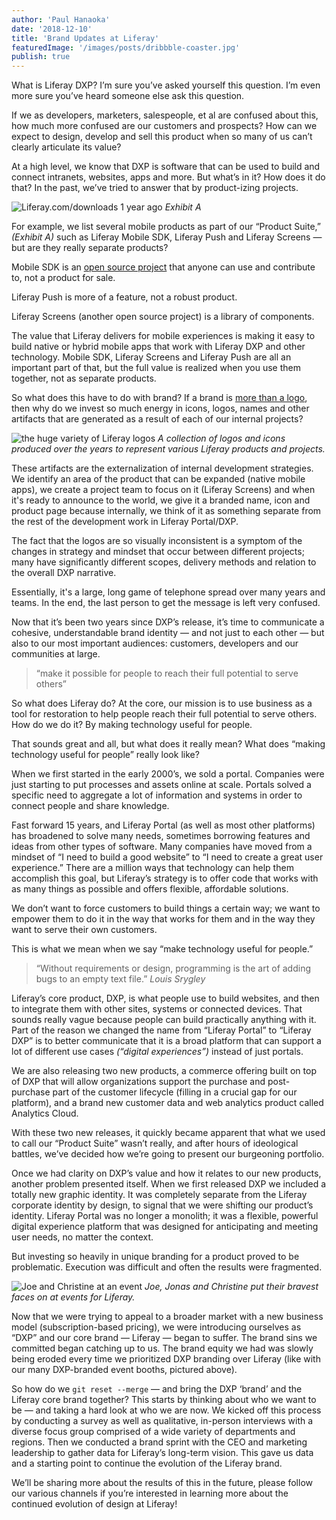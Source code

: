 ```yaml
---
author: 'Paul Hanaoka'
date: '2018-12-10'
title: 'Brand Updates at Liferay'
featuredImage: '/images/posts/dribbble-coaster.jpg'
publish: true
---
```


What is Liferay DXP? I’m sure you’ve asked yourself this question. I’m even more sure you’ve heard someone else ask this question.

If we as developers, marketers, salespeople, et al are confused about this, how much more confused are our customers and prospects? How can we expect to design, develop and sell this product when so many of us can’t clearly articulate its value?

At a high level, we know that DXP is software that can be used to build and connect intranets, websites, apps and more. But what’s in it? How does it do that? In the past, we’ve tried to answer that by product-izing projects.

![Liferay.com/downloads 1 year ago](/images/posts/liferay-product-downloads.png)
_Exhibit A_

For example, we list several mobile products as part of our “Product Suite,” _(Exhibit A)_ such as Liferay Mobile SDK, Liferay Push and Liferay Screens — but are they really separate products?

Mobile SDK is an [open source project](https://github.com/liferay/liferay-mobile-sdk) that anyone can use and contribute to, not a product for sale.

Liferay Push is more of a feature, not a robust product.

Liferay Screens (another open source project) is a library of components.

The value that Liferay delivers for mobile experiences is making it easy to build native or hybrid mobile apps that work with Liferay DXP and other technology. Mobile SDK, Liferay Screens and Liferay Push are all an important part of that, but the full value is realized when you use them together, not as separate products.

So what does this have to do with brand? If a brand is [more than a logo](https://hbr.org/2011/06/a-logo-is-not-a-brand), then why do we invest so much energy in icons, logos, names and other artifacts that are generated as a result of each of our internal projects?

![the huge variety of Liferay logos](/images/posts/liferay-logos.png)
_A collection of logos and icons produced over the years to represent various Liferay products and projects._

These artifacts are the externalization of internal development strategies. We identify an area of the product that can be expanded (native mobile apps), we create a project team to focus on it (Liferay Screens) and when it's ready to announce to the world, we give it a branded name, icon and product page because internally, we think of it as something separate from the rest of the development work in Liferay Portal/DXP.

The fact that the logos are so visually inconsistent is a symptom of the changes in strategy and mindset that occur between different projects; many have significantly different scopes, delivery methods and relation to the overall DXP narrative.

Essentially, it's a large, long game of telephone spread over many years and teams. In the end, the last person to get the message is left very confused.

Now that it’s been two years since DXP’s release, it’s time to communicate a cohesive, understandable brand identity — and not just to each other — but also to our most important audiences: customers, developers and our communities at large.

> “make it possible for people to reach their full potential to serve others”

So what does Liferay do? At the core, our mission is to use business as a tool for restoration to help people reach their full potential to serve others. How do we do it? By making technology useful for people.

That sounds great and all, but what does it really mean? What does “making technology useful for people” really look like?

When we first started in the early 2000’s, we sold a portal. Companies were just starting to put processes and assets online at scale. Portals solved a specific need to aggregate a lot of information and systems in order to connect people and share knowledge.

Fast forward 15 years, and Liferay Portal (as well as most other platforms) has broadened to solve many needs, sometimes borrowing features and ideas from other types of software. Many companies have moved from a mindset of “I need to build a good website” to “I need to create a great user experience.” There are a million ways that technology can help them accomplish this goal, but Liferay’s strategy is to offer code that works with as many things as possible and offers flexible, affordable solutions.

We don’t want to force customers to build things a certain way; we want to empower them to do it in the way that works for them and in the way they want to serve their own customers.

This is what we mean when we say “make technology useful for people.”

> “Without requirements or design, programming is the art of adding bugs to an empty text file.”
> <cite>Louis Srygley</cite>

Liferay’s core product, DXP, is what people use to build websites, and then to integrate them with other sites, systems or connected devices. That sounds really vague because people can build practically anything with it. Part of the reason we changed the name from “Liferay Portal” to “Liferay DXP” is to better communicate that it is a broad platform that can support a lot of different use cases _(“digital experiences”)_ instead of just portals.

We are also releasing two new products, a commerce offering built on top of DXP that will allow organizations support the purchase and post-purchase part of the customer lifecycle (filling in a crucial gap for our platform), and a brand new customer data and web analytics product called Analytics Cloud.

With these two new releases, it quickly became apparent that what we used to call our “Product Suite” wasn’t really, and after hours of ideological battles, we’ve decided how we’re going to present our burgeoning portfolio.

Once we had clarity on DXP’s value and how it relates to our new products, another problem presented itself. When we first released DXP we included a totally new graphic identity. It was completely separate from the Liferay corporate identity by design, to signal that we were shifting our product’s identity. Liferay Portal was no longer a monolith; it was a flexible, powerful digital experience platform that was designed for anticipating and meeting user needs, no matter the context.

But investing so heavily in unique branding for a product proved to be problematic. Execution was difficult and often the results were fragmented.

![Joe and Christine at an event](/images/posts/liferay-event-confusion.jpg)
_Joe, Jonas and Christine put their bravest faces on at events for Liferay._

Now that we were trying to appeal to a broader market with a new business model (subscription-based pricing), we were introducing ourselves as “DXP” and our core brand &mdash; Liferay &mdash; began to suffer. The brand sins we committed began catching up to us. The brand equity we had was slowly being eroded every time we prioritized DXP branding over Liferay (like with our many DXP-branded event booths, pictured above).

So how do we `git reset --merge` — and bring the DXP ‘brand’ and the Liferay core brand together? This starts by thinking about who we want to be — and taking a hard look at who we are now. We kicked off this process by conducting a survey as well as qualitative, in-person interviews with a diverse focus group comprised of a wide variety of departments and regions. Then we conducted a brand sprint with the CEO and marketing leadership to gather data for Liferay’s long-term vision. This gave us data and a starting point to continue the evolution of the Liferay brand.

We’ll be sharing more about the results of this in the future, please follow our various channels if you’re interested in learning more about the continued evolution of design at Liferay!
